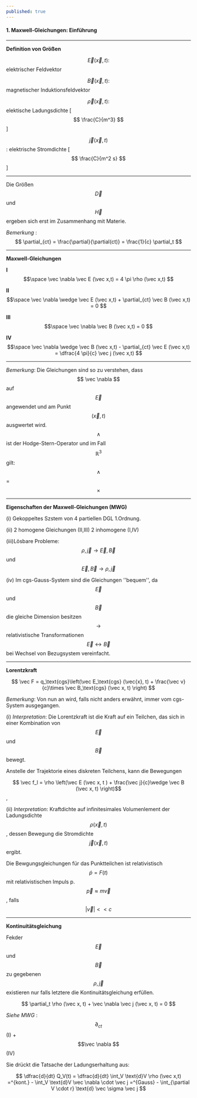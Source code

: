 ```yaml
---
published: true
---
```

#### 1. Maxwell-Gleichungen: Einführung

----

**Definition von Größen**

$$\vec E(\vec x,t) :$$ elektrischer Feldvektor

$$\vec B(\vec x,t) :$$ magnetischer Induktionsfeldvektor

$$\vec \rho(\vec x,t) :$$ elektische Ladungsdichte [ $$ \frac{C}{m^3} $$ ]

$$\vec j(\vec x,t) $$ : elektrische Stromdichte  [ $$ \frac{C}{m^2 s} $$ ]

----

 Die Größen $$ \vec D $$ und $$ \vec H $$ ergeben sich erst im Zusammenhang mit Materie.
 
_Bemerkung_ : $$ \partial_{ct} = \frac{\partial}{\partial(ct)} = \frac{1}{c} \partial_t $$
 
----

**Maxwell-Gleichungen**

 **I**	 $$\space \vec \nabla \vec E (\vec x,t) = 4 \pi \rho (\vec x,t) $$
 
 **II**   $$\space 	\vec \nabla \wedge \vec E (\vec x,t) + \partial_{ct} \vec B (\vec x,t) = 0 $$
 
 **III** $$\space  \vec \nabla \vec B (\vec x,t) = 0 $$
 
 **IV**		$$\space \vec \nabla \wedge \vec B (\vec x,t) - \partial_{ct} \vec E (\vec x,t) = \dfrac{4 \pi}{c} \vec j (\vec x,t) $$
 
----
 _Bemerkung_: Die Gleichungen sind so zu verstehen, dass $$ \vec \nabla $$ auf $$ \vec E $$ angewendet und am Punkt $$(\vec x,t)$$ ausgwertet wird. $$ \wedge $$ ist der Hodge-Stern-Operator und im Fall $$ \mathbb{R}^3 $$ gilt: $$ \wedge $$ = $$ \times $$
 
----
 
**Eigenschaften der Maxwell-Gleichungen (MWG)**

(i) Gekoppeltes Szstem von 4 partiellen DGL 1.Ordnung.

(ii) 2 homogene Gleichungen (II,III) 2 inhomogene (I,IV)

(iii)Lösbare Probleme: $$ \rho , \vec j  \rightarrow \vec E, \vec B$$ und $$ \vec E, \vec B \rightarrow \rho, \vec j $$

(iv) Im cgs-Gauss-System sind die Gleichungen ''bequem'', da $$ \vec E $$ und $$ \vec B $$ die gleiche Dimension besitzen $$ \rightarrow$$ relativistische Transformationen $$ \vec E \leftrightarrow \vec B $$ bei Wechsel von Bezugsystem vereinfacht.

----

**Lorentzkraft**


$$ \vec F = q_\text{cgs}\left(\vec E_\text{cgs} (\vec{x}, t)  + \frac{\vec v}{c}\times \vec B_\text{cgs} (\vec x, t) 
\right) $$  

_Bemerkung_: Von nun an wird, falls nicht anders erwähnt, immer vom cgs-System ausgegangen.

(i) _Interpretation_: Die Lorentzkraft ist die Kraft auf ein Teilchen, das sich in einer Kombination von $$ \vec E $$ und $$ \vec B $$ bewegt.

Anstelle der Trajektorie eines diskreten Teilchens, kann die Bewegungen 

$$ \vec f_l = \rho \left(\vec E (\vec x, t ) + \frac{\vec j}{c}\wedge \vec B (\vec x, t) \right)$$, 

(ii) _Interpretation_: Kraftdichte auf infinitesimales Volumenlement der Ladungsdichte $$\rho (\vec x, t)$$, dessen Bewegung die Stromdichte $$ \vec j (\vec x, t) $$ ergibt.

Die Bewgungsgleichungen für das Punktteilchen 
ist relativistisch $$ \dot{p} = F(t) $$ mit relativistischen Impuls p. $$ \vec p \approx m \vec v$$, falls $$  |\vec v| << c $$

-----
**Kontinuitätsgleichung**

Fekder $$ \vec E$$ und $$ \vec B $$ zu gegebenen $$ \rho, \vec j $$ existieren nur falls letztere die Kontinuitätsgleichung erfüllen.

$$ \partial_t \rho (\vec x, t) + \vec \nabla \vec j (\vec x, t) = 0 $$

_Siehe MWG_ : $$ \partial_{ct}$$ (I) + $$\vec \nabla $$ (IV)

Sie drückt die Tatsache der Ladungserhaltung aus: 

$$ \dfrac{d}{dt} Q_V(t) = \dfrac{d}{dt} \int_V \text{d}V \rho (\vec x,t) =^{kont.} - \int_V \text{d}V \vec \nabla \cdot \vec j =^{Gauss} - \int_{\partial V \cdot r} \text{d} \vec \sigma \vec j $$
